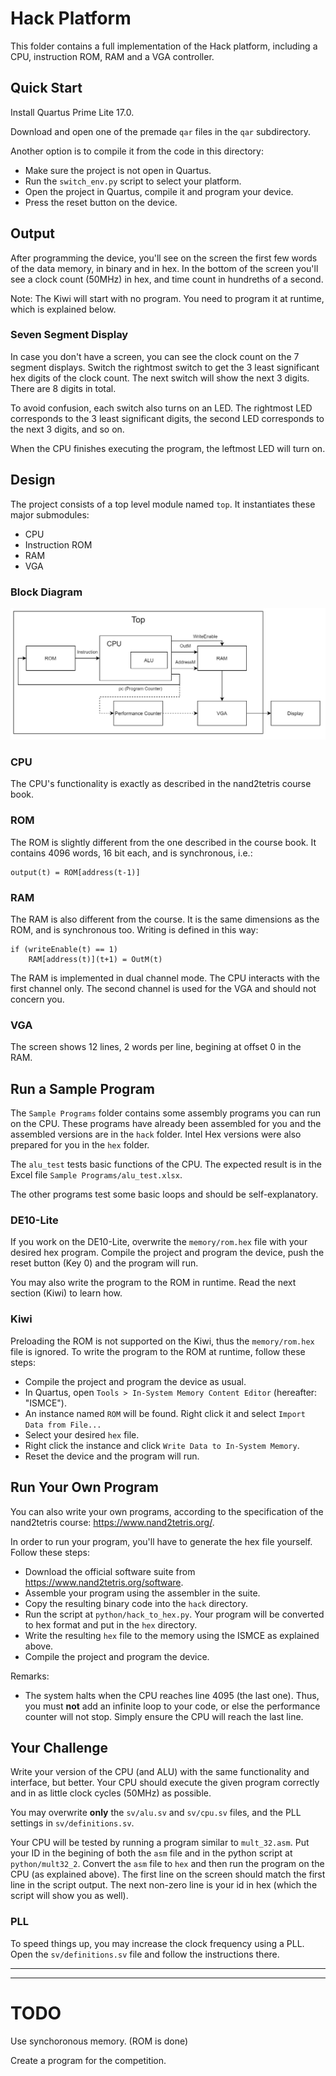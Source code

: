 # Hack Platform

This folder contains a full implementation of the Hack platform, including a CPU, instruction ROM, RAM and a VGA controller.

## Quick Start

Install Quartus Prime Lite 17.0.

Download and open one of the premade `qar` files in the `qar` subdirectory.

Another option is to compile it from the code in this directory: 

* Make sure the project is not open in Quartus.
* Run the `switch_env.py` script to select your platform.
* Open the project in Quartus, compile it and program your device.
* Press the reset button on the device.

## Output

After programming the device, you'll see on the screen the first few words of the data memory, in binary and in hex. In the bottom of the screen you'll see a clock count (50MHz) in hex, and time count in hundreths of a second.

Note: The Kiwi will start with no program. You need to program it at runtime, which is explained below.

### Seven Segment Display

In case you don't have a screen, you can see the clock count on the 7 segment displays. Switch the rightmost switch to get the 3 least significant hex digits of the clock count. The next switch will show the next 3 digits. There are 8 digits in total. 

To avoid confusion, each switch also turns on an LED. The rightmost LED corresponds to the 3 least significant digits, the second LED corresponds to the next 3 digits, and so on.

When the CPU finishes executing the program, the leftmost LED will turn on.

## Design

The project consists of a top level module named `top`. It instantiates these major submodules:
* CPU
* Instruction ROM
* RAM
* VGA

### Block Diagram

![Block Diagram](images/cpu_camp.png)

### CPU

The CPU's functionality is exactly as described in the nand2tetris course book.

### ROM

The ROM is slightly different from the one described in the course book. It contains 4096 words, 16 bit each, and is synchronous, i.e.:
```
output(t) = ROM[address(t-1)]
```

### RAM

The RAM is also different from the course. It is the same dimensions as the ROM, and is synchronous too. Writing is defined in this way:
```
if (writeEnable(t) == 1)
    RAM[address(t)](t+1) = OutM(t)
```
The RAM is implemented in dual channel mode. The CPU interacts with the first channel only. The second channel is used for the VGA and should not concern you.

### VGA

The screen shows 12 lines, 2 words per line, begining at offset 0 in the RAM.

## Run a Sample Program

The `Sample Programs` folder contains some assembly programs you can run on the CPU. These programs have already been assembled for you and the assembled versions are in the `hack` folder. Intel Hex versions were also prepared for you in the `hex` folder.

The `alu_test` tests basic functions of the CPU. The expected result is in the Excel file `Sample Programs/alu_test.xlsx`.

The other programs test some basic loops and should be self-explanatory.

### DE10-Lite

If you work on the DE10-Lite, overwrite the `memory/rom.hex` file with your desired hex program. Compile the project and program the device, push the reset button (Key 0) and the program will run.

You may also write the program to the ROM in runtime. Read the next section (Kiwi) to learn how.

### Kiwi

Preloading the ROM is not supported on the Kiwi, thus the `memory/rom.hex` file is ignored. To write the program to the ROM at runtime, follow these steps:
* Compile the project and program the device as usual.
* In Quartus, open `Tools > In-System Memory Content Editor` (hereafter: "ISMCE").
* An instance named `ROM` will be found. Right click it and select `Import Data from File...`
* Select your desired `hex` file.
* Right click the instance and click `Write Data to In-System Memory`.
* Reset the device and the program will run.

## Run Your Own Program

You can also write your own programs, according to the specification of the nand2tetris course: https://www.nand2tetris.org/.

In order to run your program, you'll have to generate the hex file yourself. Follow these steps:
* Download the official software suite from https://www.nand2tetris.org/software.
* Assemble your program using the assembler in the suite.
* Copy the resulting binary code into the `hack` directory.
* Run the script at `python/hack_to_hex.py`. Your program will be converted to hex format and put in the `hex` directory. 
* Write the resulting `hex` file to the memory using the ISMCE as explained above.
* Compile the project and program the device.

Remarks:
* The system halts when the CPU reaches line 4095 (the last one). Thus, you must **not** add an infinite loop to your code, or else the performance counter will not stop. Simply ensure the CPU will reach the last line.


## Your Challenge

Write your version of the CPU (and ALU) with the same functionality and interface, but better. Your CPU should execute the given program correctly and in as little clock cycles (50MHz) as possible.

You may overwrite **only** the `sv/alu.sv` and `sv/cpu.sv` files, and the PLL settings in `sv/definitions.sv`.

Your CPU will be tested by running a program similar to `mult_32.asm`. Put your ID in the begining of both the `asm` file and in the python script at `python/mult32_2`. Convert the `asm` file to `hex` and then run the program on the CPU (as explained above). The first line on the screen should match the first line in the script output. The next non-zero line is your id in hex (which the script will show you as well).

### PLL

To speed things up, you may increase the clock frequency using a PLL. Open the `sv/definitions.sv` file and follow the instructions there.

---
---

# TODO

Use synchoronous memory. (ROM is done)

Create a program for the competition.
